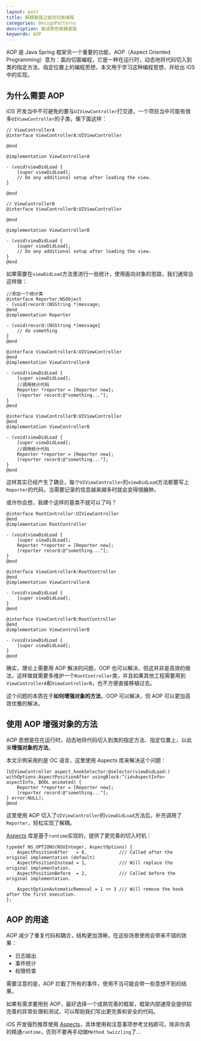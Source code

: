```yaml
---
layout: post
title: 解耦套路之面向切面编程
categories: DesignPatterns
description: 解读那些解耦套路
keywords: AOP
---
```


AOP 是 Java Spring 框架另一个重要的功能，AOP（Aspect Oriented Programming）意为：面向切面编程，它是一种在运行时，动态地将代码切入到类的指定方法、指定位置上的编程思想，本文用于学习这种编程思想，并给出 iOS 中的实现。

## 为什么需要 AOP

iOS 开发当中不可避免的要与`UIViewController`打交道，一个项目当中可能有很多`UIViewController`的子类，像下面这样：
```objc
// ViewControllerA
@interface ViewControllerA:UIViewController

@end

@implementation ViewControllerA

- (void)viewDidLoad {
    [super viewDidLoad];
    // Do any additional setup after loading the view.
}

@end

// ViewControllerB
@interface ViewControllerB:UIViewController

@end

@implementation ViewControllerB

- (void)viewDidLoad {
    [super viewDidLoad];
    // Do any additional setup after loading the view.
}
@end

```

如果需要在`viewDidLoad`方法里进行一些统计，使用面向对象的思路，我们通常会这样做：
```objc
//添加一个统计类
@interface Reporter:NSObject
- (void)record:(NSString *)message;
@end
@implementation Reporter

- (void)record:(NSString *)message{
    // do something
}
@end

@interface ViewControllerA:UIViewController
@end
@implementation ViewControllerA

- (void)viewDidLoad {
    [super viewDidLoad];
    //调用统计代码
    Reporter *reporter = [Reporter new];
    [reporter record:@"something..."];
}
@end

@interface ViewControllerB:UIViewController
@end
@implementation ViewControllerB

- (void)viewDidLoad {
    [super viewDidLoad];
    //调用统计代码
    Reporter *reporter = [Reporter new];
    [reporter record:@"something..."];
}
@end

```

这样其实已经产生了耦合，每个`UIViewController`的`viewDidLoad`方法都要写上`Reporter`的代码，当需要记录的信息越来越多时就会变得很臃肿。

或许你会想，我建个这样的基类不就可以了吗？
```objc
@interface RootController:UIViewController
@end
@implementation RootController

- (void)viewDidLoad {
    [super viewDidLoad];
    Reporter *reporter = [Reporter new];
    [reporter record:@"something..."];
}
@end

@interface ViewControllerA:RootController
@end
@implementation ViewControllerA

- (void)viewDidLoad {
    [super viewDidLoad];
}
@end

@interface ViewControllerB:RootController
@end
@implementation ViewControllerB

- (void)viewDidLoad {
    [super viewDidLoad];
}
@end

```

确实，理论上需要用 AOP 解决的问题，OOP 也可以解决，但这并非是高效的做法，这样做就需要多维护一个`RootController`类，并且如果其他工程需要用到`ViewControllerA`和`ViewControllerB`，也不方便直接移植过去。

这个问题的本质在于**如何增强对象的方法**，OOP 可以解决，但 AOP 可以更加高效优雅的解决。

## 使用 AOP 增强对象的方法
AOP 思想是在在运行时，动态地将代码切入到类的指定方法、指定位置上，以此来**增强对象的方法**。

本文示例采用的是 OC 语言，这里使用 Aspects 库来解决这个问题：

```objc
[UIViewController aspect_hookSelector:@selector(viewDidLoad:) withOptions:AspectPositionAfter usingBlock:^(id<AspectInfo> aspectInfo, BOOL animated) {
    Reporter *reporter = [Reporter new];
    [reporter record:@"something..."];
} error:NULL];
@end
```
这里使用 AOP 切入了`UIViewController`的`viewDidLoad`方法后，补充调用了`Reporter`，轻松实现了解耦。

[Aspects](https://github.com/steipete/Aspects) 库是基于`runtime`实现的，提供了更完善的切入时机：
```objc
typedef NS_OPTIONS(NSUInteger, AspectOptions) {
    AspectPositionAfter   = 0,            /// Called after the original implementation (default)
    AspectPositionInstead = 1,            /// Will replace the original implementation.
    AspectPositionBefore  = 2,            /// Called before the original implementation.
    
    AspectOptionAutomaticRemoval = 1 << 3 /// Will remove the hook after the first execution.
};
```
## AOP 的用途
AOP 减少了重复代码和耦合，结构更加清晰，在这些场景使用会带来不错的效果：
* 日志输出
* 事件统计
* 权限检查

需要注意的是，AOP 拦截了所有的事件，使用不当可能会带一些意想不到的结果。

如果有需求要用到 AOP，最好选择一个成熟完善的框架，框架内部通常会提供较完善的异常处理和测试，可以帮助我们写出更完善和安全的代码。

iOS 开发强烈推荐使用 [Aspects](https://github.com/steipete/Aspects)，具体使用和注意事项参考文档即可。除非你真的精通`runtime`，否则不要再手动做`Method Swizzling`了...
